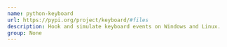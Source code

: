 ```yaml
---
name: python-keyboard
url: https://pypi.org/project/keyboard/#files
description: Hook and simulate keyboard events on Windows and Linux.
group: None
---
```

